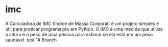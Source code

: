 # imc
A Calculadora de IMC (Índice de Massa Corporal) é um projeto simples e útil para praticar programação em Python. O IMC é uma medida que utiliza a altura e o peso de uma pessoa para estimar se ela está em um peso saudável.
test 1# Branch
